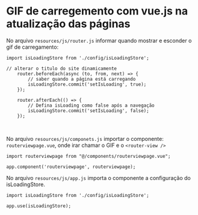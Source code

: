 # GIF de carregemento com vue.js na atualização das páginas

No arquivo ```resources/js/router.js``` informar quando mostrar e esconder o gif de carregamento:

```
import isLoadingStore from './config/isLoadingStore'; 

// alterar o titulo do site dinamicamente
    router.beforeEach(async (to, from, next) => {
        // saber quando a página está carregando
        isLoadingStore.commit('setIsLoading', true);
    });

    router.afterEach(() => {
        // Defina isLoading como false após a navegação
        isLoadingStore.commit('setIsLoading', false);
    }); 
```
<br>

No arquivo  ```resources/js/componets.js``` importar o componente: <br>
```routerviewpage.vue```, onde irar chamar o GIF e o ```<router-view />```
<br>

```
import routerviewpage from "@/components/routerviewpage.vue";

app.component('routerviewpage', routerviewpage);
```

No arquivo ```resources/js/app.js``` importa o componente a configuração do isLoadingStore.

```
import isLoadingStore from './config/isLoadingStore'; 

app.use(isLoadingStore);
```
